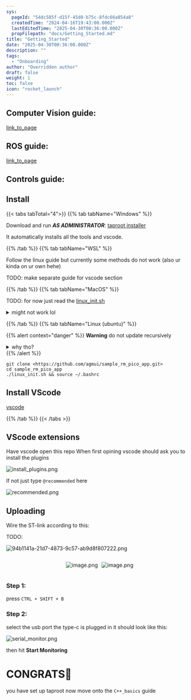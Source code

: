 ```yaml
---
sys:
  pageId: "54dc585f-d15f-45d0-b75c-8fdc66a854a8"
  createdTime: "2024-04-16T19:43:00.000Z"
  lastEditedTime: "2025-04-30T00:36:00.000Z"
  propFilepath: "docs/Getting_Started.md"
title: "Getting_Started"
date: "2025-04-30T00:36:00.000Z"
description: ""
tags:
  - "Onboarding"
author: "Overridden author"
draft: false
weight: 1
toc: false
icon: "rocket_launch"
---
```


## Computer Vision guide:

[link_to_page](86d45bc0-388b-4d26-8848-44f255f73d0e)

## ROS guide:

[link_to_page](3c76c1de-ec8f-46d6-8b0a-294005edc2d5)

## Controls guide:

## Install

{{< tabs tabTotal="4">}}
{{% tab tabName="Windows" %}}

Download and run _**AS ADMINISTRATOR**_: [taproot installer](https://github.com/Thornbots/TeachingFreshies/releases/tag/1.0)

It automatically installs all the tools and vscode.

{{% /tab %}}
{{% tab tabName="WSL" %}}

Follow the linux guide but currently some methods do not work (also ur kinda on ur own hehe)

TODO: make separate guide for vscode section

{{% /tab %}}
{{% tab tabName="MacOS" %}}

TODO: for now just read the [linux_init.sh](https://github.com/agmui/sample_rm_pico_app/blob/main/linux_init.sh)

<details>
<summary>might not work lol</summary>

`brew install libusb pkg-config`

Next install: [vscode](https://code.visualstudio.com/Download)

</details>

{{% /tab %}}
{{% tab tabName="Linux (ubuntu)" %}}

{{% alert context="danger" %}}
**Warning** do not update recursively
<details>
<summary>why tho?</summary>
There are some submodules that may go on for a while (like tinyusb) and I highly
recommend you don't need to get them.
If you want to see what submodules I update just look in `linux_init.sh`
</details>
{{% /alert %}}

```shell
git clone <https://github.com/agmui/sample_rm_pico_app.git>
cd sample_rm_pico_app
./linux_init.sh && source ~/.bashrc
```

## Install VScode

[vscode](https://code.visualstudio.com/Download)

{{% /tab %}}
{{< /tabs >}}

## VScode extensions

Have vscode open this repo
When first opining vscode should ask you to install the plugins

![install_plugins.png](https://prod-files-secure.s3.us-west-2.amazonaws.com/d518164a-d88e-44d1-a4ee-3adb3bd8bce0/89bd30f0-1825-4e77-867b-0a41ce370880/install_plugins.png?X-Amz-Algorithm=AWS4-HMAC-SHA256&X-Amz-Content-Sha256=UNSIGNED-PAYLOAD&X-Amz-Credential=ASIAZI2LB466TNCW7MIZ%2F20250727%2Fus-west-2%2Fs3%2Faws4_request&X-Amz-Date=20250727T230853Z&X-Amz-Expires=3600&X-Amz-Security-Token=IQoJb3JpZ2luX2VjEFYaCXVzLXdlc3QtMiJHMEUCIHChU6IH5rq3n%2Ff8rQFr1qzMHuyAdyD6cnfMzF9jx36KAiEAvBEm6D%2BJqqOG9WuayulOcksoIdImKrV%2FS7DectMN1U4q%2FwMIfxAAGgw2Mzc0MjMxODM4MDUiDAnjHMAPPfcsp87uSircA68rgLeouvNFyTskyH2EuZhmfQDftgYSvyUYaZ9lNhywnkZprnD9VW1OQnhjT2d75cHeTWHtJujWv%2FD6xw%2BQ0HpC15WiUTRh09g%2B6C5M%2BYdngVFmQhEp1PN%2FrNmAIpxYTFSbuCYHvxoZeIvmOIF1HaPB0eeAd2%2FsyJek64KTWOgNn5YyTA65lTpQp16n5OgX9JuS2dhK7%2FewVkWNqHn3ZH78%2BFNajjZmzs2bliDENVAIm1AEtq7zmdlq5%2BQRuJ%2BhLtEF70yYX8%2BfJvovLbKID6n92LgNoEMk9VgOsaAV97AYVnqqg21DNQufz%2BQR9X9lUR2Kp3VPDfQRam8H1v6rJKfP8F%2BUvw39RzrDYr3%2B%2BGY4JCkpk3Z8npOUI%2FOaVItloCc3CI6n1ypz3TgZA5%2FRJg%2FH5HlAw3WFN22WFDlgo8%2BYalIxEqbxEP%2BO%2BLZjtzyMvbjpp%2BZthXRxUfbESu4FuhKpIKu5%2B6doNGIg02QMY3z80PoXImqPPSAPKYeXLJT47mpvs1w4t3LQf8Mx9VYfDHpcbP3faFjuPfv7d4SLTzGtrULaIQSCEWCZ3396%2BhgIqTHx62ECTeu95A8RFnUE5Fl3DfpvUAPve8VqbL2IgvHlurkRrd%2FI5gusnC99MJTKmsQGOqUBNWdVk2ZXcQRKrmNcLNCgkGWN1Ex2snD4t5%2BNlE6FbYJKKkESsgQh%2F2anp7xLwffCa4rJrvwGp%2FFEAGY2x8dcagWnsrL1D0I151A5bMh51cRSuKi0j2V2aIwNnI1hGt9MhVPiedAMhqOZb73OjMFInI384cpzHRYYlCkg7N2r3GYHMnHpcZqJmwC6aRr55q03XgdQXGe5DCunAl5zA7QUHC3%2BCWY0&X-Amz-Signature=345cc54f0216c86176073229f69d1618e62b6e87f4eab8f1a7bb47c8d24a8269&X-Amz-SignedHeaders=host&x-amz-checksum-mode=ENABLED&x-id=GetObject)

If not just type `@recommended` here  

![recommended.png](https://prod-files-secure.s3.us-west-2.amazonaws.com/d518164a-d88e-44d1-a4ee-3adb3bd8bce0/61e661e9-5d85-4dfc-be0d-8d2097a5e793/recommended.png?X-Amz-Algorithm=AWS4-HMAC-SHA256&X-Amz-Content-Sha256=UNSIGNED-PAYLOAD&X-Amz-Credential=ASIAZI2LB466TNCW7MIZ%2F20250727%2Fus-west-2%2Fs3%2Faws4_request&X-Amz-Date=20250727T230853Z&X-Amz-Expires=3600&X-Amz-Security-Token=IQoJb3JpZ2luX2VjEFYaCXVzLXdlc3QtMiJHMEUCIHChU6IH5rq3n%2Ff8rQFr1qzMHuyAdyD6cnfMzF9jx36KAiEAvBEm6D%2BJqqOG9WuayulOcksoIdImKrV%2FS7DectMN1U4q%2FwMIfxAAGgw2Mzc0MjMxODM4MDUiDAnjHMAPPfcsp87uSircA68rgLeouvNFyTskyH2EuZhmfQDftgYSvyUYaZ9lNhywnkZprnD9VW1OQnhjT2d75cHeTWHtJujWv%2FD6xw%2BQ0HpC15WiUTRh09g%2B6C5M%2BYdngVFmQhEp1PN%2FrNmAIpxYTFSbuCYHvxoZeIvmOIF1HaPB0eeAd2%2FsyJek64KTWOgNn5YyTA65lTpQp16n5OgX9JuS2dhK7%2FewVkWNqHn3ZH78%2BFNajjZmzs2bliDENVAIm1AEtq7zmdlq5%2BQRuJ%2BhLtEF70yYX8%2BfJvovLbKID6n92LgNoEMk9VgOsaAV97AYVnqqg21DNQufz%2BQR9X9lUR2Kp3VPDfQRam8H1v6rJKfP8F%2BUvw39RzrDYr3%2B%2BGY4JCkpk3Z8npOUI%2FOaVItloCc3CI6n1ypz3TgZA5%2FRJg%2FH5HlAw3WFN22WFDlgo8%2BYalIxEqbxEP%2BO%2BLZjtzyMvbjpp%2BZthXRxUfbESu4FuhKpIKu5%2B6doNGIg02QMY3z80PoXImqPPSAPKYeXLJT47mpvs1w4t3LQf8Mx9VYfDHpcbP3faFjuPfv7d4SLTzGtrULaIQSCEWCZ3396%2BhgIqTHx62ECTeu95A8RFnUE5Fl3DfpvUAPve8VqbL2IgvHlurkRrd%2FI5gusnC99MJTKmsQGOqUBNWdVk2ZXcQRKrmNcLNCgkGWN1Ex2snD4t5%2BNlE6FbYJKKkESsgQh%2F2anp7xLwffCa4rJrvwGp%2FFEAGY2x8dcagWnsrL1D0I151A5bMh51cRSuKi0j2V2aIwNnI1hGt9MhVPiedAMhqOZb73OjMFInI384cpzHRYYlCkg7N2r3GYHMnHpcZqJmwC6aRr55q03XgdQXGe5DCunAl5zA7QUHC3%2BCWY0&X-Amz-Signature=71cba071303b1658ead5b515e2a661bf9dd1825296ca7f523ae2ad9a9eaf66fb&X-Amz-SignedHeaders=host&x-amz-checksum-mode=ENABLED&x-id=GetObject)

## Uploading

Wire the ST-link according to this:

TODO:

![94b1141a-21d7-4873-9c57-ab9d8f807222.png](https://prod-files-secure.s3.us-west-2.amazonaws.com/d518164a-d88e-44d1-a4ee-3adb3bd8bce0/e5fad17d-ab82-4300-9f4c-505ab4b1202c/94b1141a-21d7-4873-9c57-ab9d8f807222.png?X-Amz-Algorithm=AWS4-HMAC-SHA256&X-Amz-Content-Sha256=UNSIGNED-PAYLOAD&X-Amz-Credential=ASIAZI2LB466TNCW7MIZ%2F20250727%2Fus-west-2%2Fs3%2Faws4_request&X-Amz-Date=20250727T230853Z&X-Amz-Expires=3600&X-Amz-Security-Token=IQoJb3JpZ2luX2VjEFYaCXVzLXdlc3QtMiJHMEUCIHChU6IH5rq3n%2Ff8rQFr1qzMHuyAdyD6cnfMzF9jx36KAiEAvBEm6D%2BJqqOG9WuayulOcksoIdImKrV%2FS7DectMN1U4q%2FwMIfxAAGgw2Mzc0MjMxODM4MDUiDAnjHMAPPfcsp87uSircA68rgLeouvNFyTskyH2EuZhmfQDftgYSvyUYaZ9lNhywnkZprnD9VW1OQnhjT2d75cHeTWHtJujWv%2FD6xw%2BQ0HpC15WiUTRh09g%2B6C5M%2BYdngVFmQhEp1PN%2FrNmAIpxYTFSbuCYHvxoZeIvmOIF1HaPB0eeAd2%2FsyJek64KTWOgNn5YyTA65lTpQp16n5OgX9JuS2dhK7%2FewVkWNqHn3ZH78%2BFNajjZmzs2bliDENVAIm1AEtq7zmdlq5%2BQRuJ%2BhLtEF70yYX8%2BfJvovLbKID6n92LgNoEMk9VgOsaAV97AYVnqqg21DNQufz%2BQR9X9lUR2Kp3VPDfQRam8H1v6rJKfP8F%2BUvw39RzrDYr3%2B%2BGY4JCkpk3Z8npOUI%2FOaVItloCc3CI6n1ypz3TgZA5%2FRJg%2FH5HlAw3WFN22WFDlgo8%2BYalIxEqbxEP%2BO%2BLZjtzyMvbjpp%2BZthXRxUfbESu4FuhKpIKu5%2B6doNGIg02QMY3z80PoXImqPPSAPKYeXLJT47mpvs1w4t3LQf8Mx9VYfDHpcbP3faFjuPfv7d4SLTzGtrULaIQSCEWCZ3396%2BhgIqTHx62ECTeu95A8RFnUE5Fl3DfpvUAPve8VqbL2IgvHlurkRrd%2FI5gusnC99MJTKmsQGOqUBNWdVk2ZXcQRKrmNcLNCgkGWN1Ex2snD4t5%2BNlE6FbYJKKkESsgQh%2F2anp7xLwffCa4rJrvwGp%2FFEAGY2x8dcagWnsrL1D0I151A5bMh51cRSuKi0j2V2aIwNnI1hGt9MhVPiedAMhqOZb73OjMFInI384cpzHRYYlCkg7N2r3GYHMnHpcZqJmwC6aRr55q03XgdQXGe5DCunAl5zA7QUHC3%2BCWY0&X-Amz-Signature=a2ecf24cff898c3e835ac5a45779bfd35343375b37a78bde996a4a67fa2b577f&X-Amz-SignedHeaders=host&x-amz-checksum-mode=ENABLED&x-id=GetObject)

<div style="display: flex;flex-direction: row; column-gap:10px; max-width: 630px;justify-content: center;">
<div>

![image.png](https://prod-files-secure.s3.us-west-2.amazonaws.com/d518164a-d88e-44d1-a4ee-3adb3bd8bce0/210ecb78-1116-4d7b-b9b7-2292f66fa2c2/image.png?X-Amz-Algorithm=AWS4-HMAC-SHA256&X-Amz-Content-Sha256=UNSIGNED-PAYLOAD&X-Amz-Credential=ASIAZI2LB4662XRHERN2%2F20250727%2Fus-west-2%2Fs3%2Faws4_request&X-Amz-Date=20250727T230856Z&X-Amz-Expires=3600&X-Amz-Security-Token=IQoJb3JpZ2luX2VjEFYaCXVzLXdlc3QtMiJHMEUCIQDC4Tt71rDczvTJjRuKlldqMi5vy%2FTjfHY8h4FPbhnRVgIgOP7hB6THmDbaYL7KmJquc8b8wcC2VyU%2FX192IY8pbCIq%2FwMIfxAAGgw2Mzc0MjMxODM4MDUiDFa5Ez3eU9OJPP10FCrcA9UVVTrzv%2F6f9wuhtq%2FpJHU0f5CpOmMdOiU9xa%2BZ8Nte5BnGdKBdm5SWgCSiPIJXH3SxzPPACJ0tAO1z9J%2FuS49TaU6jUSVpmXI1aL1UQbX1hE%2B%2FLetaVgmavfL%2Fh3tpmdbGamNyguMbbhluvcAg1MPFu%2BPz4ziLblIBiX3QdHgzN6oIlGMZotogcJeIzIcTZqGK9m%2B6In47J%2FGoj%2FDnUK9p6WtH5lhSxhF8ZhCaKU2r7NTz9VnmC3EdbJXa2BBBZyLINNYx%2BARXJ85CPuKceGm9vfVQYmSUWPPzvxxVHIXBY1ibC50WxYsDNrXK8dXJHL0tW0Gm72BI%2F%2BTrlu3KtjjkPOyfS1%2BoYh6aFHSA5hCymo95Ls5gZGCwKVwUtMZL2slOkAcFxV80fpHvuJsNWDKlx0QWNH7zQaQ17lzu3FuymDX1Ahx66b9zXr8muicx5tTr7gZz20WmjyrPjexGirhzvujp1964Ix7UdPLWsOWxY%2BoAxz0J3LF0XSuJKyxzViSkC2SJexFTPeN48HHXeIbTuBf2D0jZ5%2FHs6mZgdK0WaGgDeX6nUgZ4Xq4f%2BHMoYQx9umlzgQQUqXDYc2dvH3jmr2m06obskhBmOjtZDKzDgJMU%2BPsWl4rEtWRFMLDJmsQGOqUB%2Ffa%2F%2FRi3G8tLC57XMt%2BBnfBHtx9FyMOQdzTkrI21lOH%2B%2FMVIYut7oN8l36pJLjrgBAqIUVT9UgidoR%2FnDckO1Mi0d1xKQ4D3yDcXztVz5p3KGVQ3LeFjYdY792Wd8dego%2FwlbgONg7coTYt9D7oXKVNnXarkLsfhhEpZB0UpY2cRBmUzlvX6MH0uQgSCBqgas7RTemM7vAZHObabmByGhLx7K%2FFN&X-Amz-Signature=fa27247c6493eed9d7d7b938c730b9536d0d0fe2a1a82ec25744581bf45ddad1&X-Amz-SignedHeaders=host&x-amz-checksum-mode=ENABLED&x-id=GetObject)

</div>
<div>

![image.png](https://prod-files-secure.s3.us-west-2.amazonaws.com/d518164a-d88e-44d1-a4ee-3adb3bd8bce0/33a0fd0f-8ca6-4a86-8e09-26e95ded1fff/image.png?X-Amz-Algorithm=AWS4-HMAC-SHA256&X-Amz-Content-Sha256=UNSIGNED-PAYLOAD&X-Amz-Credential=ASIAZI2LB466YLWCFWX3%2F20250727%2Fus-west-2%2Fs3%2Faws4_request&X-Amz-Date=20250727T230856Z&X-Amz-Expires=3600&X-Amz-Security-Token=IQoJb3JpZ2luX2VjEFYaCXVzLXdlc3QtMiJIMEYCIQDJES0zcZU2M0TH0xe7a6%2FxPjl3T4%2B1dQxEfba0AlcsTQIhAJOCnRibuPzPWeMMQPdgMjSxUFTYqOImY33A7FOF8RWhKv8DCH8QABoMNjM3NDIzMTgzODA1Igz7YCO4Coqza0H97P4q3AN%2FjiOqILUlBk%2FcbkSSKI68k2ZmpPXqADZCOxriT9tAOAE08Yc5c15MKXjL6w4N6yqwTcsTjSTeENFAjFESNxStXRsbhjj4YpQfl1naCkrIfU3ZXkV4ToQajqBN1l39TJkOYiFloYFy0vmo0rUNI5zGjPQpnxlpJr26lJ8LWFwVuS7pg5Ta8NxPPRSujR1DyM8eSCG8%2Bf6FmmLRIw%2F5NAyOajBXD%2Fsc%2F6NlIDgLr%2BbPeY3Bw8lZFWej%2F5QVFDMmP0dgqSW3CIY2XAAu5NrZRcazu4n0p%2Fpu8eKpqA%2F2xEOJRBUtcj39ALx5FH7eSbAZd3tHxd7Ct5HbRBKCH%2FHnQKnF7M%2Fpt%2BGHj981YU1lMpWYLlDfxWIVQySEai%2BokhiUQ9roGelO7fxsmfb4%2BLUS67w7rH9qoE43WdF%2FhTb1Y9CBWRvq1IRygRsvLjBW%2FIOsnW8ZoZ97HtTXWO9ARdEfseh%2FMTqf2peLR9Re9CiVGHEOYjKldclULgQXv%2F44IMSvCH%2B%2BjxrMcIYo1Bypu9y%2BakpkXeIXnKTRCh6AEJcYetznXJ15x1eQcihOiFS7mDOAGMcttKYBv1%2F1rl7%2BHj3D%2B7SEpWJuLAup%2BoshrNT6jykkSnD52JuOn9Qbna6uHTCAyprEBjqkAcW0hyMuik4tnMPZQxW9hbiY5EhfYjB%2FKiHd7fjaH6Q%2FHZJjU4jXsZSlZvlj1n8r94BC4v9urX8vmLzKIawxkrZiA1MKiNALZ2QMB2w2WTMXQadhGUET8d4YG50UuAmORsvM6I6Gyg66MyrJ8%2BlXVNFGajnik01bdIA21p9mxbYk4B5LpnHbPFegX2WBxBYBG%2FaDugDesrgq4wE9be16AQZVAz%2BL&X-Amz-Signature=974b62472a945ebd31453717140270a13b90b439ab7513014c455900fc675b67&X-Amz-SignedHeaders=host&x-amz-checksum-mode=ENABLED&x-id=GetObject)

</div>
</div>

### Step 1:

press `CTRL + SHIFT + B`

### Step 2:

select the usb port the type-c is plugged in it should look like this:

![serial_monitor.png](https://prod-files-secure.s3.us-west-2.amazonaws.com/d518164a-d88e-44d1-a4ee-3adb3bd8bce0/f03f4774-05d4-4393-b6a0-d5efb6d315ab/serial_monitor.png?X-Amz-Algorithm=AWS4-HMAC-SHA256&X-Amz-Content-Sha256=UNSIGNED-PAYLOAD&X-Amz-Credential=ASIAZI2LB466TNCW7MIZ%2F20250727%2Fus-west-2%2Fs3%2Faws4_request&X-Amz-Date=20250727T230853Z&X-Amz-Expires=3600&X-Amz-Security-Token=IQoJb3JpZ2luX2VjEFYaCXVzLXdlc3QtMiJHMEUCIHChU6IH5rq3n%2Ff8rQFr1qzMHuyAdyD6cnfMzF9jx36KAiEAvBEm6D%2BJqqOG9WuayulOcksoIdImKrV%2FS7DectMN1U4q%2FwMIfxAAGgw2Mzc0MjMxODM4MDUiDAnjHMAPPfcsp87uSircA68rgLeouvNFyTskyH2EuZhmfQDftgYSvyUYaZ9lNhywnkZprnD9VW1OQnhjT2d75cHeTWHtJujWv%2FD6xw%2BQ0HpC15WiUTRh09g%2B6C5M%2BYdngVFmQhEp1PN%2FrNmAIpxYTFSbuCYHvxoZeIvmOIF1HaPB0eeAd2%2FsyJek64KTWOgNn5YyTA65lTpQp16n5OgX9JuS2dhK7%2FewVkWNqHn3ZH78%2BFNajjZmzs2bliDENVAIm1AEtq7zmdlq5%2BQRuJ%2BhLtEF70yYX8%2BfJvovLbKID6n92LgNoEMk9VgOsaAV97AYVnqqg21DNQufz%2BQR9X9lUR2Kp3VPDfQRam8H1v6rJKfP8F%2BUvw39RzrDYr3%2B%2BGY4JCkpk3Z8npOUI%2FOaVItloCc3CI6n1ypz3TgZA5%2FRJg%2FH5HlAw3WFN22WFDlgo8%2BYalIxEqbxEP%2BO%2BLZjtzyMvbjpp%2BZthXRxUfbESu4FuhKpIKu5%2B6doNGIg02QMY3z80PoXImqPPSAPKYeXLJT47mpvs1w4t3LQf8Mx9VYfDHpcbP3faFjuPfv7d4SLTzGtrULaIQSCEWCZ3396%2BhgIqTHx62ECTeu95A8RFnUE5Fl3DfpvUAPve8VqbL2IgvHlurkRrd%2FI5gusnC99MJTKmsQGOqUBNWdVk2ZXcQRKrmNcLNCgkGWN1Ex2snD4t5%2BNlE6FbYJKKkESsgQh%2F2anp7xLwffCa4rJrvwGp%2FFEAGY2x8dcagWnsrL1D0I151A5bMh51cRSuKi0j2V2aIwNnI1hGt9MhVPiedAMhqOZb73OjMFInI384cpzHRYYlCkg7N2r3GYHMnHpcZqJmwC6aRr55q03XgdQXGe5DCunAl5zA7QUHC3%2BCWY0&X-Amz-Signature=49dd5d91adeea59eb4636534dd0abe6707c90f3ffb83299e10a191e50e90bd0a&X-Amz-SignedHeaders=host&x-amz-checksum-mode=ENABLED&x-id=GetObject)

then hit **Start Monitoring**

# CONGRATS🎉

you have set up taproot now move onto the `C++_basics` guide
